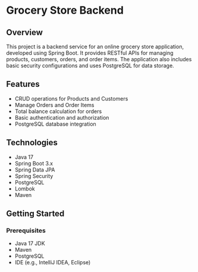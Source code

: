# Grocery Store Backend

## Overview

This project is a backend service for an online grocery store application, developed using Spring Boot. It provides RESTful APIs for managing products, customers, orders, and order items. The application also includes basic security configurations and uses PostgreSQL for data storage.

## Features

- CRUD operations for Products and Customers
- Manage Orders and Order Items
- Total balance calculation for orders
- Basic authentication and authorization
- PostgreSQL database integration

## Technologies

- Java 17
- Spring Boot 3.x
- Spring Data JPA
- Spring Security
- PostgreSQL
- Lombok
- Maven

## Getting Started

### Prerequisites

- Java 17 JDK
- Maven
- PostgreSQL
- IDE (e.g., IntelliJ IDEA, Eclipse)

